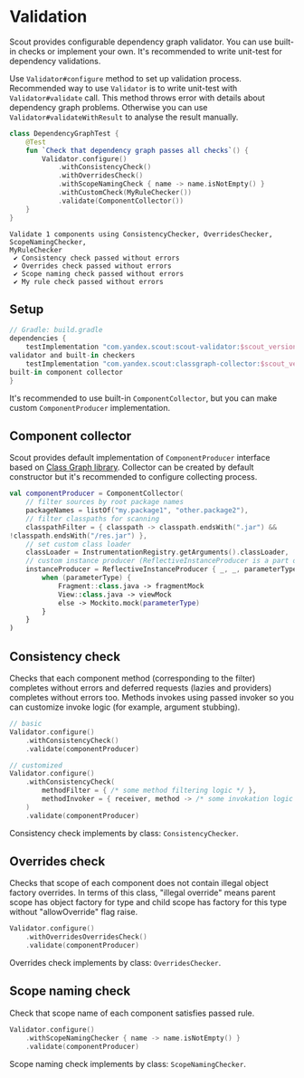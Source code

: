 # Validation

Scout provides configurable dependency graph validator. You can use built-in checks or 
implement your own. It's recommended to write unit-test for dependency validations.

Use `Validator#configure` method to set up validation process. Recommended way to use 
`Validator` is to write unit-test with `Validator#validate` call. This method throws error 
with details about dependency graph problems. Otherwise you can use 
`Validator#validateWithResult` to analyse the result manually. 

```kotlin
class DependencyGraphTest {
    @Test
    fun `Check that dependency graph passes all checks`() {
        Validator.configure()
            .withConsistencyCheck()
            .withOverridesCheck()
            .withScopeNamingCheck { name -> name.isNotEmpty() }
            .withCustomCheck(MyRuleChecker())
            .validate(ComponentCollector())
    }
}
```

```
Validate 1 components using ConsistencyChecker, OverridesChecker, ScopeNamingChecker, 
MyRuleChecker
 ✔ Consistency check passed without errors
 ✔ Overrides check passed without errors
 ✔ Scope naming check passed without errors
 ✔ My rule check passed without errors
```

## Setup

```groovy
// Gradle: build.gradle
dependencies {
    testImplementation "com.yandex.scout:scout-validator:$scout_version" // required: 
validator and built-in checkers
    testImplementation "com.yandex.scout:classgraph-collector:$scout_version" // optional: 
built-in component collector
}
```

It's recommended to use built-in `ComponentCollector`, but you can make custom 
`ComponentProducer` implementation.

## Component collector

Scout provides default implementation of `ComponentProducer` interface based on [Class Graph 
library](https://github.com/classgraph/classgraph). Collector can be created by default 
constructor but it's recommended to configure collecting process.

```kotlin
val componentProducer = ComponentCollector(
    // filter sources by root package names
    packageNames = listOf("my.package1", "other.package2"),
    // filter classpaths for scanning
    classpathFilter = { classpath -> classpath.endsWith(".jar") && 
!classpath.endsWith("/res.jar") },
    // set custom class loader
    classLoader = InstrumentationRegistry.getArguments().classLoader,
    // custom instance producer (ReflectiveInstanceProducer is a part of 
    instanceProducer = ReflectiveInstanceProducer { _, _, parameterType ->
        when (parameterType) {
            Fragment::class.java -> fragmentMock
            View::class.java -> viewMock
            else -> Mockito.mock(parameterType)
        }
    }
)
```

## Consistency check

Checks that each component method (corresponding to the filter) completes without errors and 
deferred requests (lazies and providers) completes without errors too. Methods invokes using 
passed invoker so you can customize invoke logic (for example, argument stubbing).

```kotlin
// basic
Validator.configure()
    .withConsistencyCheck()
    .validate(componentProducer)

// customized
Validator.configure()
    .withConsistencyCheck(
        methodFilter = { /* some method filtering logic */ },
        methodInvoker = { receiver, method -> /* some invokation logic */ }
    )
    .validate(componentProducer)
```

Consistency check implements by class: `ConsistencyChecker`.

## Overrides check

Checks that scope of each component does not contain illegal object factory overrides. In 
terms of this class, "illegal override" means parent scope has object factory for type and 
child scope has factory for this type without "allowOverride" flag raise.

```kotlin
Validator.configure()
    .withOverridesOverridesCheck()
    .validate(componentProducer)
```

Overrides check implements by class: `OverridesChecker`.

## Scope naming check

Check that scope name of each component satisfies passed rule.

```kotlin
Validator.configure()
    .withScopeNamingChecker { name -> name.isNotEmpty() }
    .validate(componentProducer)
```

Scope naming check implements by class: `ScopeNamingChecker`.

